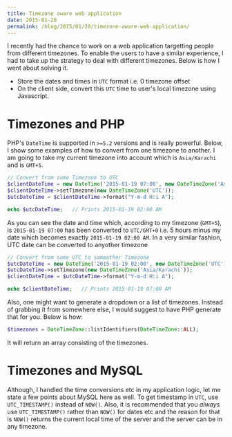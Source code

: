 ```yaml
---
title: Timezone aware web application
date: 2015-01-20
permalink: /blog/2015/01/20/timezone-aware-web-application/
---
```


I recently had the chance to work on a web application targetting people from different timezones. To enable the users to have a similar experience, I had to take up the strategy to deal with different timezones. Below is how I went about solving it.

- Store the dates and times in `UTC` format i.e. 0 timezone offset
- On the client side, convert this `UTC` time to user's local timezone using Javascript.

# Timezones and PHP

PHP's `DateTime` is supported in `>=5.2` versions and is really powerful. Below, I show some examples of how to convert from one timezone to another. I am going to take my current timezone into account which is `Asia/Karachi` and is `GMT+5`.

```php
// Convert from some Timezone to UTC
$clientDateTime = new DateTime('2015-01-19 07:00', new DateTimeZone('Asia/Karachi'));
$clientDateTime->setTimezone(new DateTimeZone('UTC'));
$utcDateTime = $clientDateTime->format("Y-m-d H:i A");

echo $utcDateTime;   // Prints 2015-01-19 02:00 AM
```

As you can see the date and time which, according to my timezone (`GMT+5`), is `2015-01-19 07:00` has been converted to `UTC/GMT+0` i.e. 5 hours minus my date which becomes exactly `2015-01-19 02:00 AM`. In a very similar fashion, UTC date can be converted to anyother timezone

```php
// Convert from some UTC to someother Timezone
$utcDateTime = new DateTime('2015-01-19 02:00', new DateTimeZone('UTC'));
$utcDateTime->setTimezone(new DateTimeZone('Asia/Karachi'));
$clientDateTime = $utcDateTime->format("Y-m-d H:i A");

echo $clientDateTime;   // Prints 2015-01-19 07:00 AM
```

Also, one might want to generate a dropdown or a list of timezones. Instead of grabbing it from somewhere else, I would suggest to have PHP generate that for you. Below is how:

```php
$timezones = DateTimeZone::listIdentifiers(DateTimeZone::ALL);
```

It will return an array consisting of the timezones.

# Timezones and MySQL

Although, I handled the time conversions etc in my application logic, let me state a few points about MySQL here as well. To get timestamp in `UTC`, use `UTC_TIMESTAMP()` instead of `NOW()`. Also, it is recommended that you *always* use `UTC_TIMESTAMP()` rather than `NOW()` for dates etc and the reason for that is `NOW()` returns the current local time of the server and the server can be in any timezone.
